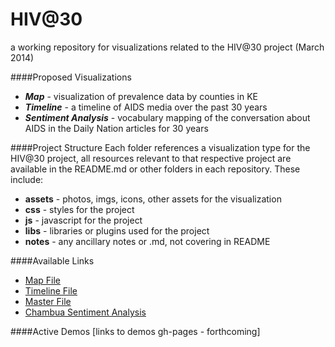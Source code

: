 HIV@30
======

a working repository for visualizations related to the HIV@30 project (March 2014)

####Proposed Visualizations
* ***Map*** - visualization of prevalence data by counties in KE
* ***Timeline*** - a timeline of AIDS media over the past 30 years
* ***Sentiment Analysis*** - vocabulary mapping of the conversation about AIDS in the Daily Nation articles for 30 years

####Project Structure
Each folder references a visualization type for the HIV@30 project, all resources relevant to that respective project are available in the README.md or other folders in each repository. These include:
* **assets** - photos, imgs, icons, other assets for the visualization
* **css** - styles for the project
* **js** - javascript for the project
* **libs** - libraries or plugins used for the project
* **notes** - any ancillary notes or .md, not covering in README

####Available Links
* [Map File](https://www.dropbox.com/sh/c2h7mwkhdbevs59/AAC08xKIo3wsSOG5Hqplwqora/Timeline/map)
* [Timeline File](https://www.dropbox.com/sh/c2h7mwkhdbevs59/Ym_XKrhrMm/Timeline)
* [Master File](https://docs.google.com/a/ushahidi.com/spreadsheet/ccc?key=0AhKopyqjewendENSLU5OckdDZUVKeWdxbnRkSkVjY3c&usp=drive_web#gid=0)
* [Chambua Sentiment Analysis](https://github.com/auremoser/fellowship/blob/master/projects/%5BIN%5DHIV/sed-cleaning-notes.md)

####Active Demos
[links to demos gh-pages - forthcoming]
